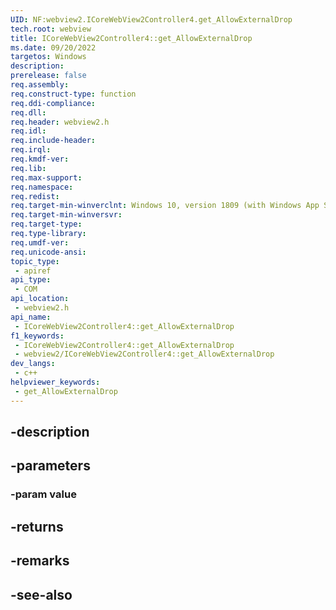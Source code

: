 ```yaml
---
UID: NF:webview2.ICoreWebView2Controller4.get_AllowExternalDrop
tech.root: webview
title: ICoreWebView2Controller4::get_AllowExternalDrop
ms.date: 09/20/2022
targetos: Windows
description: 
prerelease: false
req.assembly: 
req.construct-type: function
req.ddi-compliance: 
req.dll: 
req.header: webview2.h
req.idl: 
req.include-header: 
req.irql: 
req.kmdf-ver: 
req.lib: 
req.max-support: 
req.namespace: 
req.redist: 
req.target-min-winverclnt: Windows 10, version 1809 (with Windows App SDK 1.1 or later)
req.target-min-winversvr: 
req.target-type: 
req.type-library: 
req.umdf-ver: 
req.unicode-ansi: 
topic_type:
 - apiref
api_type:
 - COM
api_location:
 - webview2.h
api_name:
 - ICoreWebView2Controller4::get_AllowExternalDrop
f1_keywords:
 - ICoreWebView2Controller4::get_AllowExternalDrop
 - webview2/ICoreWebView2Controller4::get_AllowExternalDrop
dev_langs:
 - c++
helpviewer_keywords:
 - get_AllowExternalDrop
---
```


## -description

## -parameters

### -param value

## -returns

## -remarks

## -see-also

